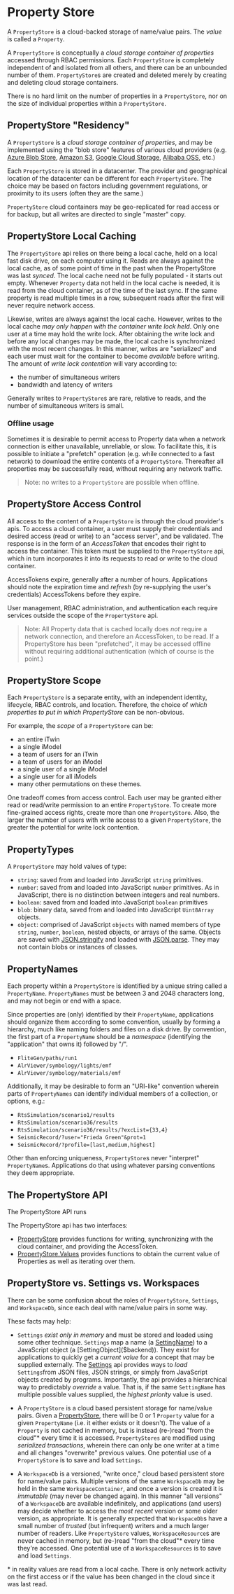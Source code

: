 # Property Store

A `PropertyStore` is a cloud-backed storage of name/value pairs. The *value* is called a `Property`.

A `PropertyStore` is conceptually a *cloud storage container of properties* accessed through RBAC permissions. Each `PropertyStore` is completely independent of and isolated from all others, and there can be an unbounded number of them. `PropertyStore`s are created and deleted merely by creating and deleting cloud storage containers.

There is no hard limit on the number of properties in a `PropertyStore`, nor on the size of individual properties within a `PropertyStore`.

## PropertyStore "Residency"

A `PropertyStore` is a *cloud storage container of properties*, and may be implemented using the "blob store" features of various cloud providers (e.g. [Azure Blob Store](https://azure.microsoft.com/en-us/services/storage/blobs/), [Amazon S3](https://aws.amazon.com/s3/), [Google Cloud Storage](https://cloud.google.com/storage), [Alibaba OSS](https://www.alibabacloud.com/product/object-storage-service), etc.)

Each `PropertyStore` is stored in a datacenter. The provider and geographical location of the datacenter can be different for each `PropertyStore`. The choice may be based on factors including government regulations, or proximity to its users (often they are the same.)

`PropertyStore` cloud containers may be geo-replicated for read access or for backup, but all writes are directed to single "master" copy.

## PropertyStore Local Caching

The `PropertyStore` api relies on there being a local cache, held on a local fast disk drive, on each computer using it. Reads are always against the local cache, as of some point of time in the past when the PropertyStore was last *synced*. The local cache need not be fully populated - it starts out empty. Whenever `Property` data not held in the local cache is needed, it is read from the cloud container, as of the time of the last sync. If the same property is read multiple times in a row, subsequent reads after the first will never require network access.

Likewise, writes are always against the local cache. However, writes to the local cache *may only happen with the container write lock held*. Only one user at a time may hold the write lock. After obtaining the write lock and before any local changes may be made, the local cache is synchronized with the most recent changes. In this manner, writes are "serialized" and each user must wait for the container to become *available* before writing. The amount of *write lock contention* will vary according to:

- the number of simultaneous writers
- bandwidth and latency of writers

Generally writes to `PropertyStore`s are rare, relative to reads, and the number of simultaneous writers is small.

### Offline usage

Sometimes it is desirable to permit access to Property data when a network connection is either unavailable, unreliable, or slow. To facilitate this, it is possible to initiate a "prefetch" operation (e.g. while connected to a fast network) to download the entire contents of a `PropertyStore`. Thereafter all properties may be successfully read, without requiring any network traffic.

> Note: no writes to a `PropertyStore` are possible when offline.

## PropertyStore Access Control

All access to the content of a `PropertyStore` is through the cloud provider's apis. To access a cloud container, a user must supply their credentials and desired access (read or write) to an "access server", and be validated. The response is in the form of an *AccessToken* that encodes their right to access the container. This token must be supplied to the `PropertyStore` api, which in turn incorporates it into its requests to read or write to the cloud container.

AccessTokens expire, generally after a number of hours. Applications should note the expiration time and *refresh* (by re-supplying the user's credentials) AccessTokens before they expire.

User management, RBAC administration, and authentication each require services outside the scope of the `PropertyStore` api.

> Note: All Property data that is cached locally does *not* require a network connection, and therefore an AccessToken, to be read. If a PropertyStore has been "prefetched", it may be accessed offline without requiring additional authentication (which of course is the point.)

## PropertyStore Scope

Each `PropertyStore` is a separate entity, with an independent identity, lifecycle, RBAC controls, and location. Therefore, the choice of *which properties to put in which PropertyStore* can be non-obvious.

For example, the *scope* of a `PropertyStore` can be:

- an entire iTwin
- a single iModel
- a team of users for an iTwin
- a team of users for an iModel
- a single user of a single iModel
- a single user for all iModels
- many other permutations on these themes.

One tradeoff comes from access control. Each user may be granted either read or read/write permission to an entire `PropertyStore`. To create more fine-grained access rights, create more than one `PropertyStore`. Also, the larger the number of users with write access to a given `PropertyStore`, the greater the potential for write lock contention.

## PropertyTypes

A `PropertyStore` may hold values of type:

- `string`: saved from and loaded into JavaScript `string` primitives.
- `number`:  saved from and loaded into JavaScript `number` primitives. As in JavaScript, there is no distinction between integers and real numbers.
- `boolean`:  saved from and loaded into JavaScript `boolean` primitives
- `blob`: binary data, saved from and loaded into JavaScript `Uint8Array` objects.
- `object`: comprised of JavaScript `objects` with named members of type `string`, `number`, `boolean`, nested objects, or arrays of the same. Objects are saved with [JSON.stringify](https://developer.mozilla.org/en-US/docs/Web/JavaScript/Reference/Global_Objects/JSON/stringify) and loaded with [JSON.parse](https://developer.mozilla.org/en-US/docs/Web/JavaScript/Reference/Global_Objects/JSON/parse). They may not contain blobs or instances of classes.

## PropertyNames

Each property within a `PropertyStore` is identified by a unique string called a `PropertyName`. `PropertyNames` must be between 3 and 2048 characters long, and may not begin or end with a space.

Since properties are (only) identified by their `PropertyName`, applications should organize them according to some convention, usually by forming a hierarchy, much like naming folders and files on a disk drive. By convention, the first part of a `PropertyName` should be a *namespace* (identifying the "application" that owns it) followed by "/".

- `FliteGen/paths/run1`
- `AlrViewer/symbology/lights/emf`
- `AlrViewer/symbology/materials/emf`

Additionally, it may be desirable to form an "URI-like" convention wherein parts of `PropertyNames` can identify individual members of a collection, or options, e.g.:

- `RtsSimulation/scenario1/results`
- `RtsSimulation/scenario36/results`
- `RtsSimulation/scenario36/results/?excList={33,4}`
- `SeismicRecord/?user="Frieda Green"&prot=1`
- `SeismicRecord/?profile=[last,medium,highest]`

Other than enforcing uniqueness, `PropertyStore`s never "interpret" `PropertyName`s. Applications do that using whatever parsing conventions they deem appropriate.

## The PropertyStore API

The PropertyStore API runs

The PropertyStore api has two interfaces:

- [PropertyStore]($backend) provides functions for writing, synchronizing with the cloud container, and providing the AccessToken.
- [PropertyStore.Values]($backend) provides functions to obtain the current value of Properties as well as iterating over them.

## PropertyStore vs. Settings vs. Workspaces

There can be some confusion about the roles of `PropertyStore`, `Settings`, and `WorkspaceDb`, since each deal with name/value pairs in some way.

These facts may help:

- `Settings` *exist only in memory* and must be stored and loaded using some other technique. `Settings` map a name (a [SettingName]($backend)) to a JavaScript object (a [SettingObject]($backend)). They exist for applications to quickly get a *current value* for a concept that may be supplied externally. The [Settings]($backend) api provides ways to *load* `Settings`from JSON files, JSON strings, or simply from JavaScript objects created by programs. Importantly, the api provides a hierarchical way to predictably *override* a value. That is, if the same `SettingName` has multiple possible values supplied, the *highest priority* value is used.

- A `PropertyStore` is a cloud based persistent storage for name/value pairs. Given a [PropertyStore]($backend), there will be 0 or 1 `Property` value for a given `PropertyName` (i.e. it either exists or it doesn't). The value of a `Property` is not cached in memory, but is instead (re-)read "from the cloud"\* every time it is accessed. `PropertyStores` are modified using *serialized transactions*, wherein there can only be one writer at a time and all changes "overwrite" previous values. One potential use of a `PropertyStore` is to save and load `Settings`.

- A `WorkspaceDb` is a versioned, "write once," cloud based persistent store for name/value pairs. Multiple versions of the same `WorkspaceDb` may be held in the same `WorkspaceContainer`, and once a version is created it is *immutable* (may never be changed again). In this manner "all versions" of a `WorkspaceDb` are available indefinitely, and applications (and users) may decide whether to access the *most recent* version or some older version, as appropriate. It is generally expected that `WorkspaceDb`s have a small number of *trusted* (but infrequent) writers and a much larger number of readers. Like `PropertyStore` values, `WorkspaceResource`s are never cached in memory, but (re-)read "from the cloud"\* every time they're accessed. One potential use of a `WorkspaceResources` is to save and load `Settings`.

\* in reality values are read from a local cache. There is only network activity on the first access or if the value has been changed in the cloud since it was last read.
